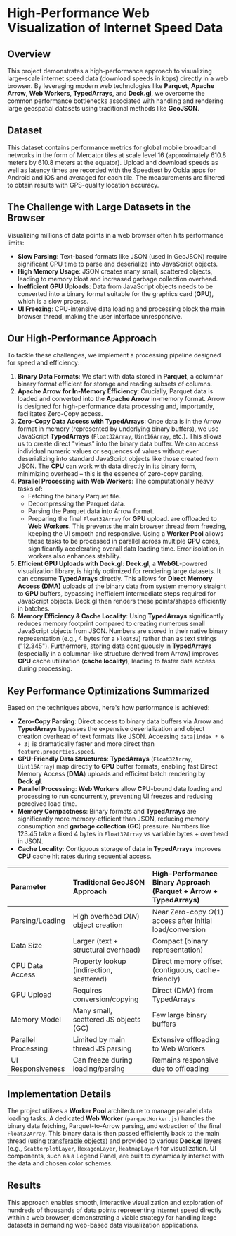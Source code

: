# High-Performance Web Visualization of Internet Speed Data

## Overview

This project demonstrates a high-performance approach to visualizing large-scale internet speed data (download speeds in kbps) directly in a web browser. By leveraging modern web technologies like **Parquet**, **Apache Arrow**, **Web Workers**, **TypedArrays**, and **Deck.gl**, we overcome the common performance bottlenecks associated with handling and rendering large geospatial datasets using traditional methods like **GeoJSON**.

## Dataset
This dataset contains performance metrics for global mobile broadband networks in the form of Mercator tiles at scale level 16 (approximately 610.8 meters by 610.8 meters at the equator). Upload and download speeds as well as latency times are recorded with the Speedtest by Ookla apps for Android and iOS and averaged for each tile. The measurements are filtered to obtain results with GPS-quality location accuracy.

## The Challenge with Large Datasets in the Browser

Visualizing millions of data points in a web browser often hits performance limits:

* **Slow Parsing**: Text-based formats like JSON (used in GeoJSON) require significant CPU time to parse and deserialize into JavaScript objects.
* **High Memory Usage**: JSON creates many small, scattered objects, leading to memory bloat and increased garbage collection overhead.
* **Inefficient GPU Uploads**: Data from JavaScript objects needs to be converted into a binary format suitable for the graphics card (**GPU**), which is a slow process.
* **UI Freezing**: CPU-intensive data loading and processing block the main browser thread, making the user interface unresponsive.

## Our High-Performance Approach

To tackle these challenges, we implement a processing pipeline designed for speed and efficiency:

1.  **Binary Data Formats**: We start with data stored in **Parquet**, a columnar binary format efficient for storage and reading subsets of columns.
2.  **Apache Arrow for In-Memory Efficiency**: Crucially, Parquet data is loaded and converted into the **Apache Arrow** in-memory format. Arrow is designed for high-performance data processing and, importantly, facilitates Zero-Copy access.
3.  **Zero-Copy Data Access with TypedArrays**: Once data is in the Arrow format in memory (represented by underlying binary buffers), we use JavaScript **TypedArrays** (`Float32Array`, `Uint16Array`, etc.). This allows us to create direct "views" into the binary data buffer. We can access individual numeric values or sequences of values without ever deserializing into standard JavaScript objects like those created from JSON. The **CPU** can work with data directly in its binary form, minimizing overhead – this is the essence of zero-copy parsing.
4.  **Parallel Processing with Web Workers**: The computationally heavy tasks of:
    * Fetching the binary Parquet file.
    * Decompressing the Parquet data.
    * Parsing the Parquet data into Arrow format.
    * Preparing the final `Float32Array` for **GPU** upload.
    are offloaded to **Web Workers**. This prevents the main browser thread from freezing, keeping the UI smooth and responsive. Using a **Worker Pool** allows these tasks to be processed in parallel across multiple **CPU** cores, significantly accelerating overall data loading time. Error isolation in workers also enhances stability.
5.  **Efficient GPU Uploads with Deck.gl**: **Deck.gl**, a **WebGL**-powered visualization library, is highly optimized for rendering large datasets. It can consume **TypedArrays** directly. This allows for **Direct Memory Access (DMA)** uploads of the binary data from system memory straight to **GPU** buffers, bypassing inefficient intermediate steps required for JavaScript objects. Deck.gl then renders these points/shapes efficiently in batches.
6.  **Memory Efficiency & Cache Locality**: Using **TypedArrays** significantly reduces memory footprint compared to creating numerous small JavaScript objects from JSON. Numbers are stored in their native binary representation (e.g., 4 bytes for a `Float32`) rather than as text strings ("12.345"). Furthermore, storing data contiguously in **TypedArrays** (especially in a columnar-like structure derived from Arrow) improves **CPU** cache utilization (**cache locality**), leading to faster data access during processing.

## Key Performance Optimizations Summarized

Based on the techniques above, here's how performance is achieved:

* **Zero-Copy Parsing**: Direct access to binary data buffers via Arrow and **TypedArrays** bypasses the expensive deserialization and object creation overhead of text formats like JSON. Accessing `data[index * 6 + 3]` is dramatically faster and more direct than `feature.properties.speed`.
* **GPU-Friendly Data Structures**: **TypedArrays** (`Float32Array`, `Uint16Array`) map directly to **GPU** buffer formats, enabling fast Direct Memory Access (**DMA**) uploads and efficient batch rendering by **Deck.gl**.
* **Parallel Processing**: **Web Workers** allow **CPU**-bound data loading and processing to run concurrently, preventing UI freezes and reducing perceived load time.
* **Memory Compactness**: Binary formats and **TypedArrays** are significantly more memory-efficient than JSON, reducing memory consumption and **garbage collection (GC)** pressure. Numbers like 123.45 take a fixed 4 bytes in `Float32Array` vs variable bytes + overhead in JSON.
* **Cache Locality**: Contiguous storage of data in **TypedArrays** improves **CPU** cache hit rates during sequential access.

| Parameter                       | Traditional GeoJSON Approach             | High-Performance Binary Approach (Parquet + Arrow + TypedArrays) |
| :------------------------------ | :--------------------------------------- | :--------------------------------------------------------------- |
| Parsing/Loading                 | High overhead $O(N)$ object creation     | Near Zero-copy $O(1)$ access after initial load/conversion       |
| Data Size                       | Larger (text + structural overhead)      | Compact (binary representation)                                  |
| CPU Data Access                 | Property lookup (indirection, scattered) | Direct memory offset (contiguous, cache-friendly)                |
| GPU Upload                      | Requires conversion/copying              | Direct (DMA) from TypedArrays                                    |
| Memory Model                    | Many small, scattered JS objects (GC)    | Few large binary buffers                                         |
| Parallel Processing             | Limited by main thread JS parsing        | Extensive offloading to Web Workers                              |
| UI Responsiveness               | Can freeze during loading/parsing        | Remains responsive due to offloading                             |

## Implementation Details

The project utilizes a **Worker Pool** architecture to manage parallel data loading tasks. A dedicated **Web Worker** (`parquetWorker.js`) handles the binary data fetching, Parquet-to-Arrow parsing, and extraction of the final `Float32Array`. This binary data is then passed efficiently back to the main thread (using [transferable objects](https://developer.mozilla.org/en-US/docs/Web/API/Web_Workers_API/Transferable_objects)) and provided to various **Deck.gl** layers (e.g., `ScatterplotLayer`, `HexagonLayer`, `HeatmapLayer`) for visualization. UI components, such as a Legend Panel, are built to dynamically interact with the data and chosen color schemes.

## Results

This approach enables smooth, interactive visualization and exploration of hundreds of thousands of data points representing internet speed directly within a web browser, demonstrating a viable strategy for handling large datasets in demanding web-based data visualization applications.